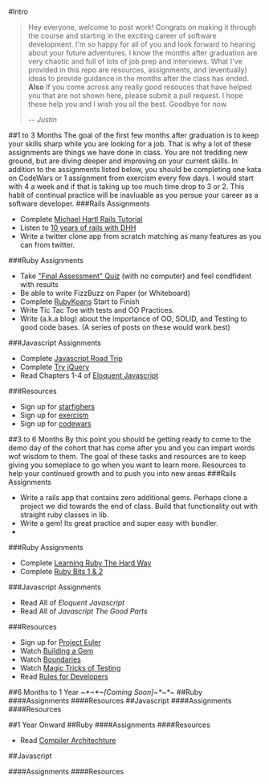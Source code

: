 #Intro
>Hey everyone, welcome to post work! Congrats on making it through the course and starting in the exciting career of software development. I'm so happy for all of you and look forward to hearing about your future adventures. I know the months after graduation are very chaotic and full of lots of job prep and interviews. What I've provided in this repo are resources, assignments, and (eventually) ideas to provide guidance in the months after the class has ended. __Also__ If you come across any really good resouces that have helped you that are not shown here, please submit a pull request. I hope these help you and I wish you all the best. Goodbye for now.
>
>  -- <cite>Justin</cite>

##1 to 3 Months
The goal of the first few months after graduation is to keep your skills sharp while you are looking for a job. That is why a lot of these assignments are things we have done in class. You are not tredding new ground, but are diving deeper and improving on your current skills. In addition to the assignments listed below, you should be completing one kata on CodeWars or 1 assignment from exercism every few days. I would start with 4 a week and if that is taking up too much time drop to 3 or 2. This habit of continual practice will be inavluable as you persue your career as a software developer.
###Rails Assignments
  - Complete [Michael Hartl Rails Tutorial](https://www.railstutorial.org/)
  - Listen to [10 years of rails with DHH](https://thechangelog.com/145/)
  - Write a twitter clone app from scratch matching as many features as you can from twitter.
 
###Ruby Assignments
  - Take ["Final Assessment" Quiz](https://github.com/tiy-austin-ror-jan2015/postwork/blob/master/FinalAssessment.pdf) (with no computer) and feel condfident with results
  - Be able to write FizzBuzz on Paper (or Whiteboard)
  - Complete [RubyKoans](http://rubykoans.com/) Start to Finish
  - Write Tic Tac Toe with tests and OO Practices.
  - Write (a.k.a blog) about the importance of OO, SOLID, and Testing to good code bases. (A series of posts on these would work best)
 
###Javascript Assignments
  - Complete [Javascript Road Trip](https://www.codeschool.com/courses/javascript-road-trip-part-1)
  - Complete [Try jQuery](https://www.codeschool.com/courses/try-jquery)
  - Read Chapters 1-4 of [Eloquent Javascript](http://eloquentjavascript.net/)
 
###Resources
   - Sign up for [starfighers](http://www.starfighters.io/)
   - Sign up for [exercism](http://exercism.io/)
   - Sign up for [codewars](http://www.codewars.com/)
 
 
##3 to 6 Months
By this point you should be getting ready to come to the demo day of the cohort that has come after you and you can impart words wof wisdom to them. The goal of these tasks and resources are to keep giving you someplace to go when you want to learn more. Resources to help your continued growth and to push you into new areas
###Rails Assignments
  - Write a rails app that contains zero additional gems. Perhaps clone a project we did towards the end of class. Build that functionality out with straight ruby classes in lib.
  - Write a gem! Its great practice and super easy with bundler.
  - 
  
###Ruby Assignments
  - Complete [Learning Ruby The Hard Way](http://learnrubythehardway.org/book/)
  - Complete [Ruby Bits 1 & 2](https://www.codeschool.com/paths/ruby)
 
###Javascript Assignments
  - Read All of _Eloquent Javascript_
  - Read All of _Javascript The Good Parts_
 
###Resources
  - Sign up for [Project Euler](https://projecteuler.net/)
  - Watch [Building a Gem](http://railscasts.com/episodes/245-new-gem-with-bundler)
  - Watch [Boundaries](https://www.destroyallsoftware.com/talks/boundaries)
  - Watch [Magic Tricks of Testing](https://www.youtube.com/watch?v=URSWYvyc42M)
  - Read [Rules for Developers](https://robots.thoughtbot.com/sandi-metz-rules-for-developers)

##6 Months to 1 Year
_~*~\*~[Coming Soon]~\*~\*~_
##Ruby
####Assignments
####Resources
##Javascript
####Assignments
####Resources

##1 Year Onward
##Ruby
####Assignments
####Resources
  - Read [Compiler Architechture](http://cs.lmu.edu/~ray/notes/compilerarchitecture/)
  
  
##Javascript

####Assignments
####Resources


